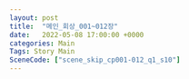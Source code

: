 ```yaml
---
layout: post
title:  "메인_회상_001~012장"
date:   2022-05-08 17:00:00 +0000
categories: Main
Tags: Story Main
SceneCode: ["scene_skip_cp001-012_q1_s10"]
---
```

